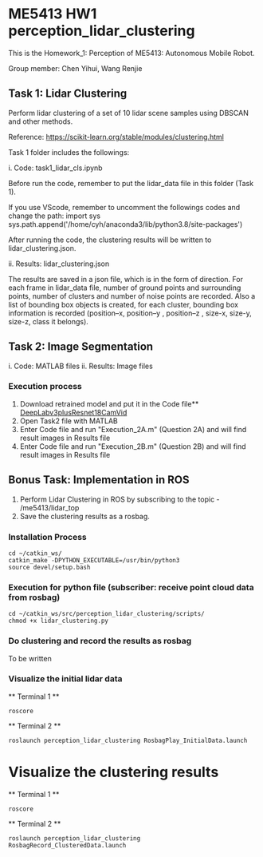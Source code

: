 # ME5413 HW1 perception_lidar_clustering
This is the Homework_1: Perception of ME5413: Autonomous Mobile Robot. 

Group member: Chen Yihui, Wang Renjie

## Task 1: Lidar Clustering
Perform lidar clustering of a set of 10 lidar scene samples using DBSCAN and other methods.

Reference: https://scikit-learn.org/stable/modules/clustering.html

Task 1 folder includes the followings:

i.  Code:       task1_lidar_cls.ipynb

Before run the code, remember to put the lidar_data file in this folder (Task 1). 

If you use VScode, remember to uncomment the followings codes and change the path:
import sys
sys.path.append('/home/cyh/anaconda3/lib/python3.8/site-packages')

After running the code, the clustering results will be written to lidar_clustering.json.


ii. Results:    lidar_clustering.json

The results are saved in a json file, which is in the form of direction.
For each frame in lidar_data file, number of ground points and surrounding points, number of clusters and number of noise points are recorded. Also a list of bounding box objects is created, for each cluster, bounding box information is recorded (position–x, position–y , position–z , size-x, size-y, size-z, class it belongs).
 


## Task 2: Image Segmentation

i.  Code:       MATLAB files 
ii. Results:    Image files 

### Execution process
1. Download retrained model and put it in the Code file**
[DeepLabv3plusResnet18CamVid](https://ssd.mathworks.com/supportfiles/vision/data/deeplabv3plusResnet18CamVid.zip)
2. Open Task2 file with MATLAB
3. Enter Code file and run "Execution_2A.m" (Question 2A) and will find result images in Results file
3. Enter Code file and run "Execution_2B.m" (Question 2B) and will find result images in Results file

## Bonus Task: Implementation in ROS
1. Perform Lidar Clustering in ROS by subscribing to the topic - /me5413/lidar_top 
2. Save the clustering results as a rosbag.

### Installation Process
```
cd ~/catkin_ws/
catkin_make -DPYTHON_EXECUTABLE=/usr/bin/python3
source devel/setup.bash
```

### Execution for python file (subscriber: receive point cloud data from rosbag)
```
cd ~/catkin_ws/src/perception_lidar_clustering/scripts/
chmod +x lidar_clustering.py
```

### Do clustering and record the results as rosbag 
To be written

### Visualize the initial lidar data
** Terminal 1 **
```
roscore
```

** Terminal 2 **
```
roslaunch perception_lidar_clustering RosbagPlay_InitialData.launch
```

# Visualize the clustering results
** Terminal 1 **
```
roscore
```

** Terminal 2 **
```
roslaunch perception_lidar_clustering RosbagRecord_ClusteredData.launch
```
